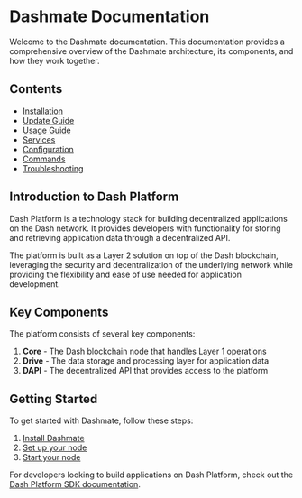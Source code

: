 # Dashmate Documentation

Welcome to the Dashmate documentation. This documentation provides a comprehensive overview of the Dashmate architecture, its components, and how they work together.

## Contents

- [Installation](./installation.md)
- [Update Guide](./update.md)
- [Usage Guide](./usage.md)
- [Services](services/index.md)
- [Configuration](./config/index.md)
- [Commands](./commands/index.md)
- [Troubleshooting](./troubleshooting.md)

## Introduction to Dash Platform

Dash Platform is a technology stack for building decentralized applications on the Dash network. It provides developers with functionality for storing and retrieving application data through a decentralized API.

The platform is built as a Layer 2 solution on top of the Dash blockchain, leveraging the security and decentralization of the underlying network while providing the flexibility and ease of use needed for application development.

## Key Components

The platform consists of several key components:

1. **Core** - The Dash blockchain node that handles Layer 1 operations
2. **Drive** - The data storage and processing layer for application data
3. **DAPI** - The decentralized API that provides access to the platform

## Getting Started

To get started with Dashmate, follow these steps:

1. [Install Dashmate](./installation.md)
2. [Set up your node](./commands/setup.md)
3. [Start your node](./commands/start.md)

For developers looking to build applications on Dash Platform, check out the [Dash Platform SDK documentation](https://docs.dash.org/projects/platform/en/stable/docs/index.html).